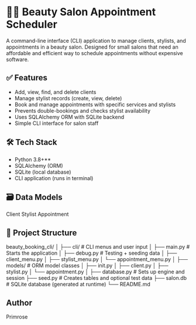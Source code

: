 # 💇‍♀️ Beauty Salon Appointment Scheduler

A command-line interface (CLI) application to manage clients, stylists, and appointments in a beauty salon. Designed for small salons that need an affordable and efficient way to schedule appointments without expensive software.


## ✅ Features

- Add, view, find, and delete clients
- Manage stylist records (create, view, delete)
- Book and manage appointments with specific services and stylists
- Prevents double-bookings and checks stylist availability
- Uses SQLAlchemy ORM with SQLite backend
- Simple CLI interface for salon staff


## 🛠 Tech Stack

- Python 3.8+**
- SQLAlchemy (ORM)
- SQLite (local database)
- CLI application (runs in terminal)


## 🗃 Data Models
Client
Stylist
Appointment

## 📁 Project Structure
beauty_booking_cli/
│
├── cli/ # CLI menus and user input
│ ├── main.py # Starts the application
│ ├── debug.py # Testing + seeding data
│ ├── client_menu.py
│ ├── stylist_menu.py
│ └── appointment_menu.py
│
├── models/ # ORM model classes
│ ├── init.py
│ ├── client.py
│ ├── stylist.py
│ └── appointment.py
│
├── database.py # Sets up engine and session
├── seed.py # Creates tables and optional test data
├── salon.db # SQLite database (generated at runtime)
└── README.md 

## Author
Primrose